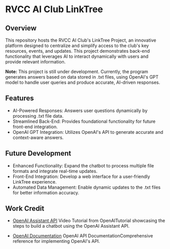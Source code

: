 # RVCC AI Club LinkTree

## Overview
This repository hosts the RVCC AI Club's LinkTree Project, an innovative platform designed to centralize and simplify access to the club's key resources, events, and updates. This project demonstrates back-end functionality that leverages AI to interact dynamically with users and provide relevant information.

  **Note:** This project is still under development. Currently, the program generates answers based on data stored in .txt files, using OpenAI's GPT model to handle user queries and produce accurate, AI-driven responses.

## Features
  - AI-Powered Responses: Answers user questions dynamically by processing .txt file data.
  - Streamlined Back-End: Provides foundational functionality for future front-end integration.
  - OpenAI GPT Integration: Utilizes OpenAI's API to generate accurate and context-aware answers.

## Future Development
  - Enhanced Functionality: Expand the chatbot to process multiple file formats and integrate real-time updates.
  - Front-End Integration: Develop a web interface for a user-friendly LinkTree experience.
  - Automated Data Management: Enable dynamic updates to the .txt files for better information accuracy.

## Work Credit

  - [OpenAI Assistant API](https://www.youtube.com/watch?v=qHPonmSX4Ms)
    Video Tutorial from OpenAITutorial showcasing the steps to build a chatbot using the OpenAI Assistant API.

  - [OpenAI Documentation](https://www.notion.so/OpenAI-Documentation-615ec6cf8d30416d81f253c46bfaf92f?pvs=21)
    OpenAI API DocumentationComprehensive reference for implementing OpenAI's API.
